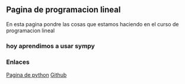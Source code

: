 ## Pagina de programacion lineal

En esta pagina pondre las cosas que estamos haciendo en el curso de programacion lineal

### hoy aprendimos a usar sympy

### Enlaces

[Pagina de python](https://www.python.org/)
[Github](ww.github.com/)